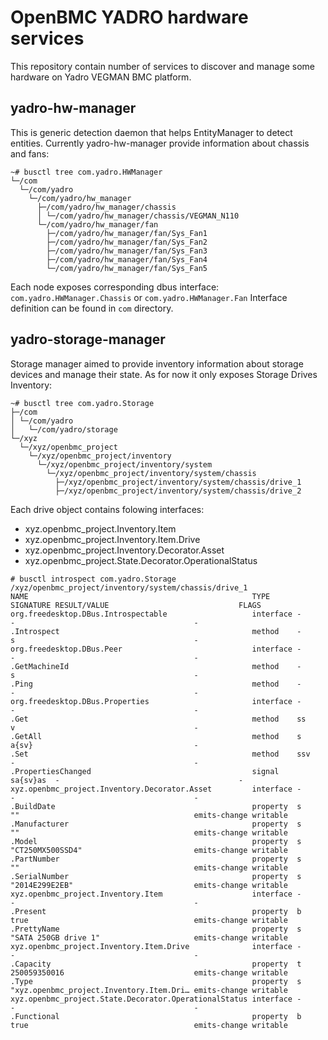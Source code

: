 # OpenBMC YADRO hardware services

This repository contain number of services to discover and manage some hardware on Yadro VEGMAN BMC platform.

## yadro-hw-manager

This is generic detection daemon that helps EntityManager to detect entities. Currently yadro-hw-manager provide information about chassis and fans:
```
~# busctl tree com.yadro.HWManager
└─/com
  └─/com/yadro
    └─/com/yadro/hw_manager
      ├─/com/yadro/hw_manager/chassis
      │ └─/com/yadro/hw_manager/chassis/VEGMAN_N110
      └─/com/yadro/hw_manager/fan
        ├─/com/yadro/hw_manager/fan/Sys_Fan1
        ├─/com/yadro/hw_manager/fan/Sys_Fan2
        ├─/com/yadro/hw_manager/fan/Sys_Fan3
        ├─/com/yadro/hw_manager/fan/Sys_Fan4
        └─/com/yadro/hw_manager/fan/Sys_Fan5
```
Each node exposes corresponding dbus interface: `com.yadro.HWManager.Chassis` or `com.yadro.HWManager.Fan`
Interface definition can be found in `com` directory.

## yadro-storage-manager

Storage manager aimed to provide inventory information about storage devices and manage their state. As for now it only exposes Storage Drives Inventory:
```
~# busctl tree com.yadro.Storage
├─/com
│ └─/com/yadro
│   └─/com/yadro/storage
└─/xyz
  └─/xyz/openbmc_project
    └─/xyz/openbmc_project/inventory
      └─/xyz/openbmc_project/inventory/system
        └─/xyz/openbmc_project/inventory/system/chassis
          ├─/xyz/openbmc_project/inventory/system/chassis/drive_1
          ├─/xyz/openbmc_project/inventory/system/chassis/drive_2
```
Each drive object contains folowing interfaces:
* xyz.openbmc_project.Inventory.Item
* xyz.openbmc_project.Inventory.Item.Drive
* xyz.openbmc_project.Inventory.Decorator.Asset
* xyz.openbmc_project.State.Decorator.OperationalStatus

```
# busctl introspect com.yadro.Storage /xyz/openbmc_project/inventory/system/chassis/drive_1
NAME                                                  TYPE      SIGNATURE RESULT/VALUE                             FLAGS
org.freedesktop.DBus.Introspectable                   interface -         -                                        -
.Introspect                                           method    -         s                                        -
org.freedesktop.DBus.Peer                             interface -         -                                        -
.GetMachineId                                         method    -         s                                        -
.Ping                                                 method    -         -                                        -
org.freedesktop.DBus.Properties                       interface -         -                                        -
.Get                                                  method    ss        v                                        -
.GetAll                                               method    s         a{sv}                                    -
.Set                                                  method    ssv       -                                        -
.PropertiesChanged                                    signal    sa{sv}as  -                                        -
xyz.openbmc_project.Inventory.Decorator.Asset         interface -         -                                        -
.BuildDate                                            property  s         ""                                       emits-change writable
.Manufacturer                                         property  s         ""                                       emits-change writable
.Model                                                property  s         "CT250MX500SSD4"                         emits-change writable
.PartNumber                                           property  s         ""                                       emits-change writable
.SerialNumber                                         property  s         "2014E299E2EB"                           emits-change writable
xyz.openbmc_project.Inventory.Item                    interface -         -                                        -
.Present                                              property  b         true                                     emits-change writable
.PrettyName                                           property  s         "SATA 250GB drive 1"                     emits-change writable
xyz.openbmc_project.Inventory.Item.Drive              interface -         -                                        -
.Capacity                                             property  t         250059350016                             emits-change writable
.Type                                                 property  s         "xyz.openbmc_project.Inventory.Item.Dri… emits-change writable
xyz.openbmc_project.State.Decorator.OperationalStatus interface -         -                                        -
.Functional                                           property  b         true                                     emits-change writable
```

